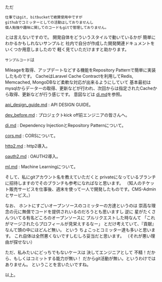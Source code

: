 ただ

```
仕事ではgit, bitbucketで絶賛使用中ですが
githubでコミッターとしての活動はしておりませんし
個人勉強や趣味に関してのコードもgitで管理しておりません。
```
とは言えないですので。
開発自体をどういうスタイルで動いているかが
簡単にわかるかもしれないサンプルと
社内で自分が作成した開発関連ドキュメントを
いくつか用意しましたので
軽く見ていただけますと助かります。

`サンプルコード`は

Mileageを取得、アップデートなどする機能をRepository Patternで簡単に実装したものです。
CacheはLaravel Cache Contractを利用してRedis, Memcached, MongoDBなど柔軟な対応が出来るようにしていて
基本最初はmysqlからデーターの取得、更新などが行われ、次回からは指定されたCacheから取得、更新などが行う感じです。
意図などは [di.md](di.md)を参照。


[api_design_guide.md](api_design_guide.md) : API DESIGN GUIDE。

[dev_before.md](dev_before.md) : プロジェクトkick off前エンジニアの皆さんへ。

[di.md](di.md) : Dependency InjectionとRepository Patternについて。

[cors.md](cors.md) : CORSについて。

[http2.md](http2.md) : http2導入。

[oauth2.md](oauth2.md) : OAUTH2導入。

[ml.md](ml.md) : Machine Learningについて。


そして、私にgitアカウント名を教えていただくと
privateになっているブランチに招待しますのでそのブランチも参考になればなと思います。
（知人のチケット販売サービスを仕事後、週末を使って一人で開発したものです。CMS-Adminとサービス。）

なお、
ホントにすごいオープンソースのコミッターの方達というのは
崇高な理念の元に無償でコードを提供されいるのだろうとも思いますし
逆に
星がたくさんついてる有名どころのオープンソースに
プルリクエストした時なんて
「これがマージされたらプロフィールが見栄えするなー」
とだけ考えていて、『貢献』なんて頭の中にほどんど無い。
という
ちょこっとコミッター達も多いと思います。
これ自体は全然悪くないですしむしろ妥当だと思います。
（それが悪い理由が探せない）

ただ、私みたいにどっちでもないケースは
決してエンジニアとして
不精！だから、もしくはコミットする能力が無い！
だからgit活動が無い。というわけではありません。
ということを言いたいですね。

以上。
